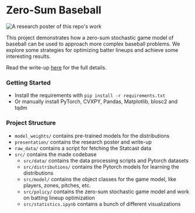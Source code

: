 # Zero-Sum Baseball

![A research poster of this repo's work](presentation/poster-small.jpg)

This project demonstrates how a zero-sum stochastic game model of baseball can be
used to approach more complex baseball problems. We explore some strategies for optimizing 
batter lineups and achieve some interesting results.

Read the write-up [here](presentation/writeup.pdf) for the full details.

### Getting Started
- Install the requirements with `pip install -r requirements.txt`
- Or manually install PyTorch, CVXPY, Pandas, Matplotlib, blosc2 and tqdm

### Project Structure
- `model_weights/` contains pre-trained models for the distributions
- `presentation/` contains the research poster and write-up
- `raw_data/` contains a script for fetching the Statcast data
- `src/` contains the made codebase
  - `src/data/` contains the data processing scripts and Pytorch datasets
  - `src/distributions/` contains the Pytorch models for learning the distributions
  - `src/model/` contains the object classes for the game model, like players, zones, pitches, etc.
  - `src/policy/` contains the zero-sum stochastic game model and work on batting lineup optimization
  - `src/statistics.ipynb` contains a bunch of different visualizations 